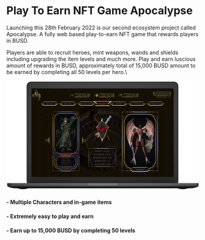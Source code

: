 # Play To Earn NFT Game Apocalypse

Launching this 28th February 2022 is our second ecosystem project called Apocalypse. A fully web based play-to-earn NFT game that rewards players in BUSD.

Players are able to recruit heroes, mint weapons, wands and shields including upgrading the item levels and much more. Play and earn luscious amount of rewards in BUSD, approximately total of 15,000 BUSD amount to be earned by completing all 50 levels per hero.\


![](<../.gitbook/assets/image (27).png>)

#### - Multiple Characters and in-game items

#### - Extremely easy to play and earn

#### - Earn up to 15,000 BUSD by completing 50 levels

